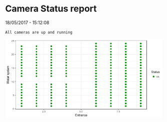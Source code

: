 Camera Status report
================
18/05/2017 - 15:12:08

    All cameras are up and running

![](camreport_files/figure-markdown_github/unnamed-chunk-2-1.png)
